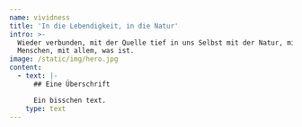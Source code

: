```yaml
---
name: vividness
title: 'In die Lebendigkeit, in die Natur'
intro: >-
  Wieder verbunden, mit der Quelle tief in uns Selbst mit der Natur, mit den
  Menschen, mit allem, was ist.
image: /static/img/hero.jpg
content:
  - text: |-
      ## Eine Überschrift

      Ein bisschen text.
    type: text
---
```



